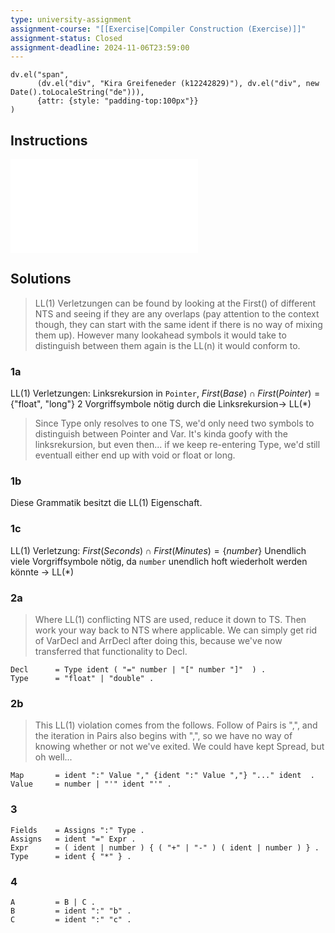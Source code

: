 ```yaml
---
type: university-assignment
assignment-course: "[[Exercise|Compiler Construction (Exercise)]]"
assignment-status: Closed
assignment-deadline: 2024-11-06T23:59:00
---
```

```dataviewjs
dv.el("span", 
	  (dv.el("div", "Kira Greifeneder (k12242829)"), dv.el("div", new Date().toLocaleString("de"))),
	  {attr: {style: "padding-top:100px"}}
)
```
## Instructions
![](_attachments/UE04.pdf)
## Solutions
> LL(1) Verletzungen can be found by looking at the First() of different NTS and seeing if they are any overlaps (pay attention to the context though, they can start with the same ident if there is no way of mixing them up). However many lookahead symbols it would take to distinguish between them again is the LL(n) it would conform to.
### 1a
LL(1) Verletzungen: Linksrekursion in `Pointer`,
$First(Base) \cap First(Pointer) = \{\text{"float", "long"}\}$
2 Vorgriffsymbole nötig durch die Linksrekursion-> LL(\*)
> Since Type only resolves to one TS, we'd only need two symbols to distinguish between Pointer and Var. It's kinda goofy with the linksrekursion, but even then... if we keep re-entering Type, we'd still eventuall either end up with void or float or long.
### 1b
Diese Grammatik besitzt die LL(1) Eigenschaft.
### 1c
LL(1) Verletzung: $First(Seconds) \cap First(Minutes) = \{number\}$
Unendlich viele Vorgriffsymbole nötig, da `number` unendlich hoft wiederholt werden könnte -> LL(\*)
### 2a

>Where LL(1) conflicting NTS are used, reduce it down to TS. Then work your way back to NTS where applicable.
>We can simply get rid of VarDecl and ArrDecl after doing this, because we've now transferred that functionality to Decl.

```
Decl      = Type ident ( "=" number | "[" number "]"  ) .
Type      = "float" | "double" .
```
### 2b
> This LL(1) violation comes from the follows. Follow of Pairs is ",", and the iteration in Pairs also begins with ",", so we have no way of knowing whether or not we've exited. We could have kept Spread, but oh well...

```
Map       = ident ":" Value "," {ident ":" Value ","} "..." ident  .
Value     = number | "'" ident "'" .
```
### 3
```
Fields    = Assigns ":" Type .
Assigns   = ident "=" Expr .
Expr      = ( ident | number ) { ( "+" | "-" ) ( ident | number ) } .
Type      = ident { "*" } .
```
### 4
```
A         = B | C .
B         = ident ":" "b" .
C         = ident ":" "c" .
```